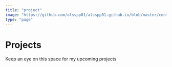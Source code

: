 ```yaml
---
title: "project"
image: "https://github.com/alsspp01/alsspp01.github.io/blob/master/content/projects/user.png?raw=true"
type: "page"
---
```


# Projects
Keep an eye on this space for my upcoming projects
